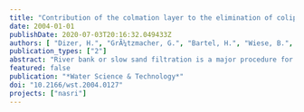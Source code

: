 ```yaml
---
title: "Contribution of the colmation layer to the elimination of coliphages by slow sand filtration"
date: 2004-01-01
publishDate: 2020-07-03T20:16:32.049433Z
authors: [ "Dizer, H.", "GrÃ¼tzmacher, G.", "Bartel, H.", "Wiese, B.", "Szewzyk, R. G.", "LÃ³pez-Pila, J. M." ]
publication_types: ["2"]
abstract: "River bank or slow sand filtration is a major procedure for processing surface water to drinking water in central europe. In order to model the performance of river bank and slow sand filtration plants, we are studying the different mechanisms by which the elimination of pathogens is realized. An important question concerning the mode of action of slow sand filters and river bank filtration units is the role of the colmation layer or “schmutzdecke” on the elimination of human pathogens. The  schmutzdecke is an organic layer which develops at the surface of the sand filter short after the onset of operation. We have inoculated a pilot plant for slow sand filtration with coliphages and determined their rate of breakthrough and their final elimination. In the first experiment, with a colmation layer still missing, the breakthrough of the coliphages in the 80 cm mighty sandy bed amounted to ca. 40 %. In contrast, less than 1 % of coliphages escaped from the filter as the same experiment was repeated two months later, when a substantial colmation layer had developed. Our preliminary conclusions are that the colmation layer is extremely efficient in eliminating of viruses."
featured: false
publication: "*Water Science & Technology*"
doi: "10.2166/wst.2004.0127"
projects: ["nasri"]
---
```


